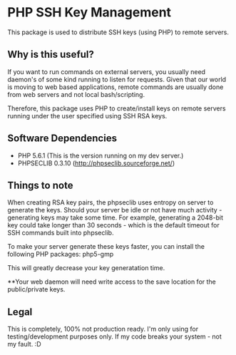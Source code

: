PHP SSH Key Management
======================

This package is used to distribute SSH keys (using PHP) to remote servers.

Why is this useful?
-------------------
If you want to run commands on external servers, you usually need daemon's of some kind running to listen for requests.
Given that our world is moving to web based applications, remote commands are usually done from web servers and not local bash/scripting.

Therefore, this package uses PHP to create/install keys on remote servers running under the user specified using SSH RSA keys.


Software Dependencies
---------------------
 * PHP 5.6.1 (This is the version running on my dev server.)
 * PHPSECLIB 0.3.10 (http://phpseclib.sourceforge.net/)
 
Things to note
--------------
When creating RSA key pairs, the phpseclib uses entropy on server to generate the keys. Should your server be idle or not have much activity - generating keys may take some time.
For example, generating a 2048-bit key could take longer than 30 seconds - which is the default timeout for SSH commands built into phpseclib.

To make your server generate these keys faster, you can install the following PHP packages:
php5-gmp

This will greatly decrease your key generatation time.

**Your web daemon will need write access to the save location for the public/private keys.

Legal
-----
This is completely, 100% not production ready. I'm only using for testing/development purposes only.
If my code breaks your system - not my fault. :D
